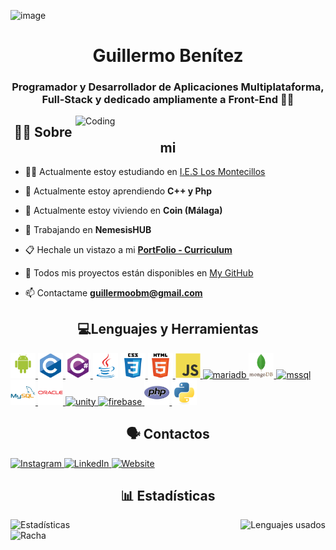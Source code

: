 ![image](https://user-images.githubusercontent.com/102023611/194344290-b6188b5f-806b-424c-be39-26d14b4385f1.png)
<div align="center">
  <h1>Guillermo Benítez</h1>
  <h3>Programador y Desarrollador de Aplicaciones Multiplataforma, Full-Stack y dedicado ampliamente a Front-End 👨‍💻</h3>
</div>
<img align="right" alt="Coding" width="400" src="https://cdn.discordapp.com/attachments/697417405982441572/1027597568638726144/servicios_administrativos.gif">
<h2 align="center">🙋‍♂️ Sobre mi</h2>

- 👨‍💻 Actualmente estoy estudiando en [I.E.S Los Montecillos](http://www.ieslosmontecillos.es/wp/)

- 🌱 Actualmente estoy aprendiendo **C++ y Php**

- 📍 Actualmente estoy viviendo en **Coin (Málaga)**

- 💪 Trabajando en **NemesisHUB**

- 📋 Hechale un vistazo a mi **[PortFolio - Curriculum](https://guillermoobenitezz.github.io/)**

- 📂 Todos mis proyectos están disponibles en [My GitHub](https://github.com/GuillermooBenitezz?tab=repositories)

- 📫 Contactame **guillermoobm@gmail.com**


<h2 align="center">💻Lenguajes y Herramientas</h2>
<p align="left">
<a href="https://developer.android.com" target="_blank" rel="noreferrer"> <img src="https://raw.githubusercontent.com/devicons/devicon/master/icons/android/android-original-wordmark.svg" alt="android" width="40" height="40"/> </a> 
<a href="https://www.cprogramming.com/" target="_blank" rel="noreferrer"> <img src="https://raw.githubusercontent.com/devicons/devicon/master/icons/c/c-original.svg" alt="c" width="40" height="40"/> </a> 
<a href="https://www.w3schools.com/cs/" target="_blank" rel="noreferrer"> <img src="https://raw.githubusercontent.com/devicons/devicon/master/icons/csharp/csharp-original.svg" alt="csharp" width="40" height="40"/> </a>
<a href="https://www.java.com" target="_blank" rel="noreferrer"> <img src="https://raw.githubusercontent.com/devicons/devicon/master/icons/java/java-original.svg" alt="java" width="40" height="40"/></a>
<a href="https://www.w3schools.com/css/" target="_blank" rel="noreferrer"> <img src="https://raw.githubusercontent.com/devicons/devicon/master/icons/css3/css3-original-wordmark.svg" alt="css3" width="40" height="40"/> </a> 
<a href="https://www.w3.org/html/" target="_blank" rel="noreferrer"> <img src="https://raw.githubusercontent.com/devicons/devicon/master/icons/html5/html5-original-wordmark.svg" alt="html5" width="40" height="40"/> </a> 
<a href="https://developer.mozilla.org/en-US/docs/Web/JavaScript" target="_blank" rel="noreferrer"> <img src="https://raw.githubusercontent.com/devicons/devicon/master/icons/javascript/javascript-original.svg" alt="javascript" width="40" height="40"/> </a> 
<a href="https://mariadb.org/" target="_blank" rel="noreferrer"> <img src="https://www.vectorlogo.zone/logos/mariadb/mariadb-icon.svg" alt="mariadb" width="40" height="40"/> </a> 
<a href="https://www.mongodb.com/" target="_blank" rel="noreferrer"> <img src="https://raw.githubusercontent.com/devicons/devicon/master/icons/mongodb/mongodb-original-wordmark.svg" alt="mongodb" width="40" height="40"/> </a> 
<a href="https://www.microsoft.com/en-us/sql-server" target="_blank" rel="noreferrer"> <img src="https://www.svgrepo.com/show/303229/microsoft-sql-server-logo.svg" alt="mssql" width="40" height="40"/> </a> 
<a href="https://www.mysql.com/" target="_blank" rel="noreferrer"> <img src="https://raw.githubusercontent.com/devicons/devicon/master/icons/mysql/mysql-original-wordmark.svg" alt="mysql" width="40" height="40"/> </a> 
<a href="https://www.oracle.com/" target="_blank" rel="noreferrer"> <img src="https://raw.githubusercontent.com/devicons/devicon/master/icons/oracle/oracle-original.svg" alt="oracle" width="40" height="40"/> </a> 
<a href="https://unity.com/" target="_blank" rel="noreferrer"> <img src="https://www.vectorlogo.zone/logos/unity3d/unity3d-icon.svg" alt="unity" width="40" height="40"/> </a> 
<a href="https://firebase.google.com/" target="_blank" rel="noreferrer"> <img src="https://www.vectorlogo.zone/logos/firebase/firebase-icon.svg" alt="firebase" width="40" height="40"/> </a> <a href="https://www.php.net" target="_blank" rel="noreferrer"> <img src="https://raw.githubusercontent.com/devicons/devicon/master/icons/php/php-original.svg" alt="php" width="40" height="40"/> </a> <a href="https://www.python.org" target="_blank" rel="noreferrer"> <img src="https://raw.githubusercontent.com/devicons/devicon/master/icons/python/python-original.svg" alt="python" width="40" height="40"/> </a>
</p>



<!-- Contact section -->
<section>
  <h2 align="center">🗣️ Contactos</h2>
  <p>
    <a href="https://instagram.com/http.guillermoo" target="_blank">
      <img src="https://img.icons8.com/color/48/000000/instagram-new--v2.png" alt="Instagram" width="40" height="40"/>
    </a>
    <a href="https://www.linkedin.com/in/guillermo-ben%C3%ADtez-m%C3%A1rquez-703505267/" target="_blank">
      <img src="https://img.icons8.com/color/48/000000/linkedin.png" alt="LinkedIn" width="40" height="40"/>
    </a>
    <a href="https://guillermoobenitezz.github.io/" target="_blank">
      <img src="https://img.icons8.com/color/48/000000/domain.png" alt="Website" width="40" height="40"/>
    </a>
  </p>
</section>

<!-- Stats section -->
<section>
  <h2 align="center">📊 Estadísticas</h2>
  <div>
    <img align="left" src="https://github-readme-stats.vercel.app/api?username=guillermoobenitezz&show_icons=true&theme=dracula&count_private=true&hide_border=true&title_color=00aaff&text_color=02aebb" alt="Estadísticas"/>
  </div>
  <div>
    <img align="right" src="https://github-readme-stats.vercel.app/api/top-langs/?username=guillermoobenitezz&langs_count=8&layout=compact&hide_border=true&title_color=00aaff&text_color=02aebb" alt="Lenguajes usados"/>
  </div>
  <div style="clear:both;"></div>
  <div>
    <img src="https://github-readme-streak-stats.herokuapp.com/?user=guillermoobenitezz&theme=dark&hide_border=true&background=0d1117&stroke=00aaff&ring=02aebb&fire=02aebb" alt="Racha"/>
  </div>
</section>
